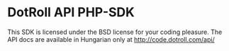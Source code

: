 DotRoll API PHP-SDK
===================

This SDK is licensed under the BSD license for your coding pleasure. The API docs are available 
in Hungarian only at http://code.dotroll.com/api/

